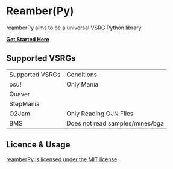 # Reamber(Py)

reamberPy aims to be a universal VSRG Python library.

[**Get Started Here**](GettingStarted.md)

## Supported VSRGs

<table>
<tr><td>Supported VSRGs</td><td>Conditions</td></tr>
<tr><td>osu!</td><td>Only Mania</td></tr>
<tr><td>Quaver</td><td> </td></tr>
<tr><td>StepMania</td><td> </td></tr>
<tr><td>O2Jam</td><td>Only Reading OJN Files</td></tr>
<tr><td>BMS</td><td>Does not read samples/mines/bga</td></tr>
</table>

## Licence & Usage

[reamberPy is licensed under the MIT license](https://github.com/Eve-ning/reamberPy/blob/master/LICENSE)
